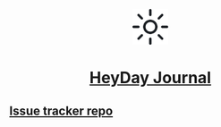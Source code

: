 <p align="center">
  <a href="https://www.heydayjournal.com/">
    <img src="docs/sun.png" height="64">
    <h1 align="center">HeyDay Journal</h1>
    <h2>Issue tracker repo</h2>
  </a>
</p>